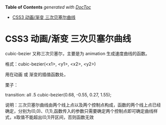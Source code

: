 <!-- START doctoc generated TOC please keep comment here to allow auto update -->
<!-- DON'T EDIT THIS SECTION, INSTEAD RE-RUN doctoc TO UPDATE -->
**Table of Contents**  *generated with [DocToc](https://github.com/thlorenz/doctoc)*

- [CSS3 动画/渐变 三次贝塞尔曲线](#css3-%E5%8A%A8%E7%94%BB%E6%B8%90%E5%8F%98-%E4%B8%89%E6%AC%A1%E8%B4%9D%E5%A1%9E%E5%B0%94%E6%9B%B2%E7%BA%BF)

<!-- END doctoc generated TOC please keep comment here to allow auto update -->

# CSS3 动画/渐变 三次贝塞尔曲线

cubic-bezier 又称三次贝塞尔，主要是为 animation 生成速度曲线的函数。

格式：cubic-bezier(\<x1\>, \<y1\>, \<x2\>, \<y2\>)

用在动画 或 渐变的插值函数处，

栗子：

transition: all .5 cubic-bezier(0.68, -0.55, 0.27, 1.55);

说明：三次贝塞尔曲线由两个线上点以及两个控制点构成，函数的两个线上点已经确定，分别为(0,0)、(1,1),函数传入的参数只需要确定两个控制点即可确定曲线样式，x取值不能超出(0,1)开区间，否则函数无效